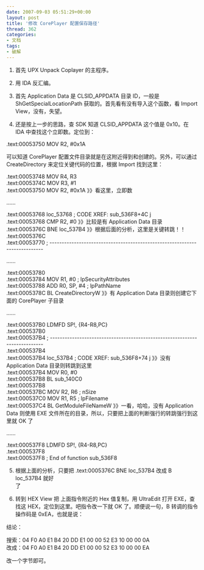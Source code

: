 ```yaml
---
date: 2007-09-03 05:51:29+00:00
layout: post
title: '修改 CorePlayer 配置保存路径'
thread: 362
categories:
- 文档
tags:
- 破解
---
```


1. 首先 UPX Unpack Coplayer 的主程序。  
  
2. 用 IDA 反汇编。  
  
3. 首先 Application Data 是 CLSID_APPDATA 目录 ID，一般是 ShGetSpecialLocationPath 获取的。首先看有没有导入这个函数，看 Import View，没有，失望。  
  
4. 还是按上一步的思路，查 SDK 知道 CLSID_APPDATA 这个值是 0x10。在 IDA 中查找这个立即数。定位到：<!-- more -->  
  
  
.text:00053750                 MOV     R2, #0x1A  
  
  
  可以知道 CorePlayer 配置文件目录就是在这附近得到和创建的。另外，可以通过 CreateDirectory 来定位关键代码的位置，根据 Import 找到这里：  
  
  
.text:00053748                 MOV     R4, R3  
.text:0005374C                 MOV     R3, #1  
.text:00053750                 MOV     R2, #0x1A 》》看这里，立即数  
  
……  
  
.text:00053768 loc_53768                               ; CODE XREF: sub_536F8+4C j  
.text:00053768                 CMP     R2, #0  》》比较是有 Application Data 目录  
.text:0005376C                 BNE     loc_537B4  》》根据后面的分析，这里是关键转跳！！  
.text:0005376C  
.text:00053770 ; ---------------------------------------------------------------------------  
  
……  
  
.text:00053780  
.text:00053784                 MOV     R1, #0          ; lpSecurityAttributes  
.text:00053788                 ADD     R0, SP, #4      ; lpPathName  
.text:0005378C                 BL      CreateDirectoryW  》》有 Application Data 目录则创建它下面的 CorePlayer 子目录  
  
……  
  
.text:000537B0                 LDMFD   SP!, {R4-R8,PC}  
.text:000537B0  
.text:000537B4 ; ---------------------------------------------------------------------------  
.text:000537B4  
.text:000537B4 loc_537B4                               ; CODE XREF: sub_536F8+74 j  》》没有 Application Data 目录则转跳到这里  
.text:000537B4                 MOV     R0, #0  
.text:000537B8                 BL      sub_140C0  
.text:000537B8  
.text:000537BC                 MOV     R2, R6          ; nSize  
.text:000537C0                 MOV     R1, R5          ; lpFilename  
.text:000537C4                 BL      GetModuleFileNameW  》》一看，哈哈，没有 Application Data 则使用 EXE 文件所在的目录，所以，只要把上面的判断强行的转跳强行到这里就 OK 了  
  
……  
  
.text:000537F8                 LDMFD   SP!, {R4-R8,PC}  
.text:000537F8  
.text:000537F8 ; End of function sub_536F8  
  
  
5. 根据上面的分析，只要把 .text:0005376C                 BNE     loc_537B4 改成 B     loc_537B4 就好  
了  
  
6. 转到 HEX View 把 上面指令附近的 Hex 值复制，用 UltraEdit 打开 EXE，查找这 HEX，定位到这里。吧指令改一下就 OK 了。顺便说一句，B 转调的指令操作码是 0xEA，也就是说：  
  
结论：  
  
搜索：04 F0 A0 E1 B4 20 DD E1  00 00 52 E3 10 00 00 0A  
改成：04 F0 A0 E1 B4 20 DD E1  00 00 52 E3 10 00 00 EA  
  
改一个字节即可。  

